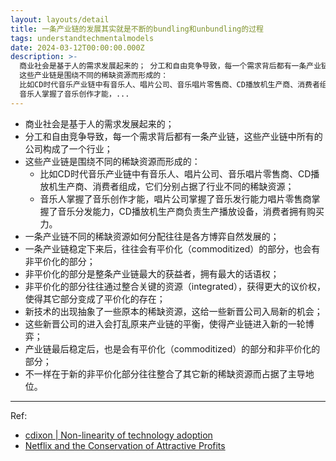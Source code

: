 ```yaml
---
layout: layouts/detail
title: 一条产业链的发展其实就是不断的bundling和unbundling的过程
tags: understandtechmentalmodels
date: 2024-03-12T00:00:00.000Z
description: >-
  商业社会是基于人的需求发展起来的； 分工和自由竞争导致，每一个需求背后都有一条产业链，这些产业链中所有的公司构成了一个行业；
  这些产业链是围绕不同的稀缺资源而形成的：
  比如CD时代音乐产业链中有音乐人、唱片公司、音乐唱片零售商、CD播放机生产商、消费者组成，它们分别占据了行业不同的稀缺资源；
  音乐人掌握了音乐创作才能，...
---
```

* 商业社会是基于人的需求发展起来的；
* 分工和自由竞争导致，每一个需求背后都有一条产业链，这些产业链中所有的公司构成了一个行业；
* 这些产业链是围绕不同的稀缺资源而形成的：
  * 比如CD时代音乐产业链中有音乐人、唱片公司、音乐唱片零售商、CD播放机生产商、消费者组成，它们分别占据了行业不同的稀缺资源；
  * 音乐人掌握了音乐创作才能，唱片公司掌握了音乐发行能力唱片零售商掌握了音乐分发能力，CD播放机生产商负责生产播放设备，消费者拥有购买力。
* 一条产业链不同的稀缺资源如何分配往往是各方博弈自然发展的；
* 一条产业链稳定下来后，往往会有平价化（commoditized）的部分，也会有非平价化的部分；
* 非平价化的部分是整条产业链最大的获益者，拥有最大的话语权；
* 非平价化的部分往往通过整合关键的资源（integrated），获得更大的议价权，使得其它部分变成了平价化的存在；
* 新技术的出现抽象了一些原本的稀缺资源，这给一些新晋公司入局新的机会；
* 这些新晋公司的进入会打乱原来产业链的平衡，使得产业链进入新的一轮博弈；
* 产业链最后稳定后，也是会有平价化（commoditized）的部分和非平价化的部分；
* 不一样在于新的非平价化部分往往整合了其它新的稀缺资源而占据了主导地位。

---

Ref:
* <a href="https://cdixon.org/2009/09/10/non-linearity-of-technology-adoption" target="_blank">cdixon | Non-linearity of technology adoption</a>
* <a href="https://stratechery.com/2015/netflix-and-the-conservation-of-attractive-profits/" target="_blank">Netflix and the Conservation of Attractive Profits</a>
